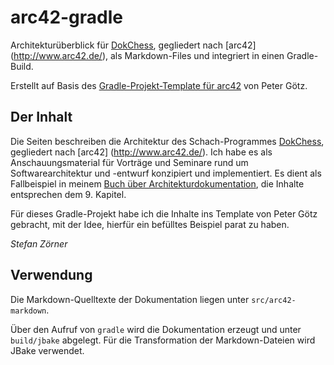 # arc42-gradle

Architekturüberblick für [DokChess](http://www.dokchess.de), gegliedert nach [arc42] (http://www.arc42.de/), als Markdown-Files und integriert in einen Gradle-Build.

Erstellt auf Basis des [Gradle-Projekt-Template für arc42]("https://github.com/p-goetz/arc42-gradle) von Peter Götz.

## Der Inhalt
Die Seiten beschreiben die Architektur des Schach-Programmes [DokChess](http://www.dokchess.de), gegliedert nach [arc42] (http://www.arc42.de/). Ich habe es als Anschauungsmaterial für Vorträge und Seminare rund um Softwarearchitektur und -entwurf konzipiert und implementiert. Es dient als Fallbeispiel in meinem [Buch über Architekturdokumentation](http://www.swadok.de), die Inhalte entsprechen dem 9. Kapitel.

Für dieses Gradle-Projekt habe ich die Inhalte ins Template von Peter Götz gebracht, mit der Idee, hierfür ein befülltes Beispiel parat zu haben.

_Stefan Zörner_

## Verwendung
Die Markdown-Quelltexte der Dokumentation liegen unter `src/arc42-markdown`.

Über den Aufruf von `gradle` wird die Dokumentation erzeugt und unter `build/jbake` abgelegt. Für die Transformation der Markdown-Dateien wird JBake verwendet.
